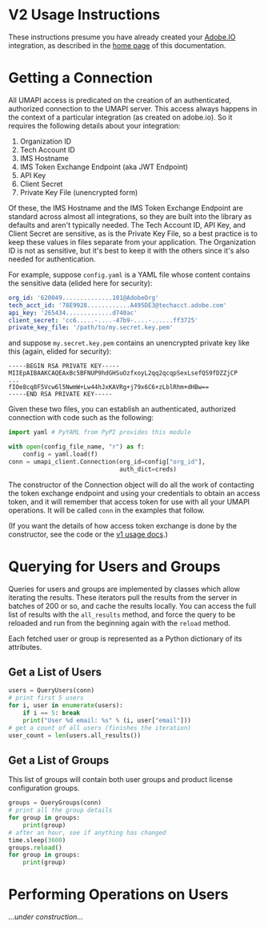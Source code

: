# V2 Usage Instructions


These instructions presume you have already created your
[Adobe.IO](https://www.adobe.io/) integration, as described
in the [home page](index.html) of this documentation.

# Getting a Connection

All UMAPI access is predicated on the creation of an authenticated,
authorized connection to the UMAPI server.  This access always
happens in the context of a particular integration (as created
on adobe.io).  So it requires the following details about
your integration:

1. Organization ID
2. Tech Account ID
3. IMS Hostname
4. IMS Token Exchange Endpoint (aka JWT Endpoint)
5. API Key
6. Client Secret
7. Private Key File (unencrypted form)

Of these, the IMS Hostname and the IMS Token Exchange Endpoint
are standard across almost all integrations, so they are
built into the library as defaults and aren't typically needed.
The Tech Account ID, API Key, and Client Secret are sensitive,
as is the Private Key File, so a best practice is to keep
these values in files separate from your application.  The
Organization ID is not as sensitive, but it's best to keep
it with the others since it's also needed for authentication.

For example, suppose `config.yaml` is a YAML file
whose content contains
the sensitive data (elided here for security):

```yaml
org_id: '620049..............101@AdobeOrg'
tech_acct_id: '78E9928............A495DE3@techacct.adobe.com'
api_key: '265434.............d740ac'
client_secret: 'cc6.....-....-47b9-....-......ff3725'
private_key_file: '/path/to/my.secret.key.pem'
```

and suppose `my.secret.key.pem` contains an unencrypted
private key
like this (again, elided for security):

```
-----BEGIN RSA PRIVATE KEY-----
MIIEpAIBAAKCAQEAxBc5BFNUP9hdGHSuOzfxoyL2qq2qcqpSexLsefQS9fDZZjCP
...
fIOe8cq8F5Vcw6l5NwmW+Lw44hJxKAVRg+j79x6C6+zLblRhm+dHBw==
-----END RSA PRIVATE KEY-----
```

Given these two files, you can establish an authenticated,
authorized connection with code such as the following:

```python
import yaml # PyYAML from PyPI provides this module

with open(config_file_name, "r") as f:
    config = yaml.load(f)
conn = umapi_client.Connection(org_id=config["org_id"],
                               auth_dict=creds)
```

The constructor of the Connection object will do all the
work of contacting the token exchange endpoint and using
your credentials to obtain an access token, and it will
remember that access token for use with all your UMAPI
operations.  It will be called `conn` in the examples
that follow.

(If you want the details of how access token exchange
is done by the constructor, see the code or the
[v1 usage docs](usage-instructions-v1.html).)

# Querying for Users and Groups

Queries for users and groups are implemented by
classes which allow iterating the results.  These
iterators pull the results from the server in
batches of 200 or so, and cache the results locally.
You can access the full list of results with
the `all_results` method, and force the query
to be reloaded and run from the beginning again
with the `reload` method.

Each fetched user or group is represented as
a Python dictionary of its attributes.

## Get a List of Users

```python
users = QueryUsers(conn)
# print first 5 users
for i, user in enumerate(users):
    if i == 5: break
    print("User %d email: %s" % (i, user["email"]))
# get a count of all users (finishes the iteration)
user_count = len(users.all_results())
```

## Get a List of Groups

This list of groups will contain both user groups and product license
configuration groups.

```python
groups = QueryGroups(conn)
# print all the group details
for group in groups:
    print(group)
# after an hour, see if anything has changed
time.sleep(3600)
groups.reload()
for group in groups:
    print(group)
```

# Performing Operations on Users

_...under construction..._

